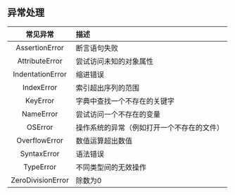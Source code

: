 ## 异常处理

|常见异常|描述|
|:---:|:----|
|AssertionError|断言语句失败|
|AttributeError|尝试访问未知的对象属性|
|IndentationError|缩进错误|
|IndexError|索引超出序列的范围|
|KeyError|字典中查找一个不存在的关键字|
|NameError|尝试访问一个不存在的变量|
|OSError|操作系统的异常（例如打开一个不存在的文件）|
|OverflowError|数值运算超出数值|
|SyntaxError|语法错误|
|TypeError|不同类型间的无效操作|
|ZeroDivisionError|除数为0|
